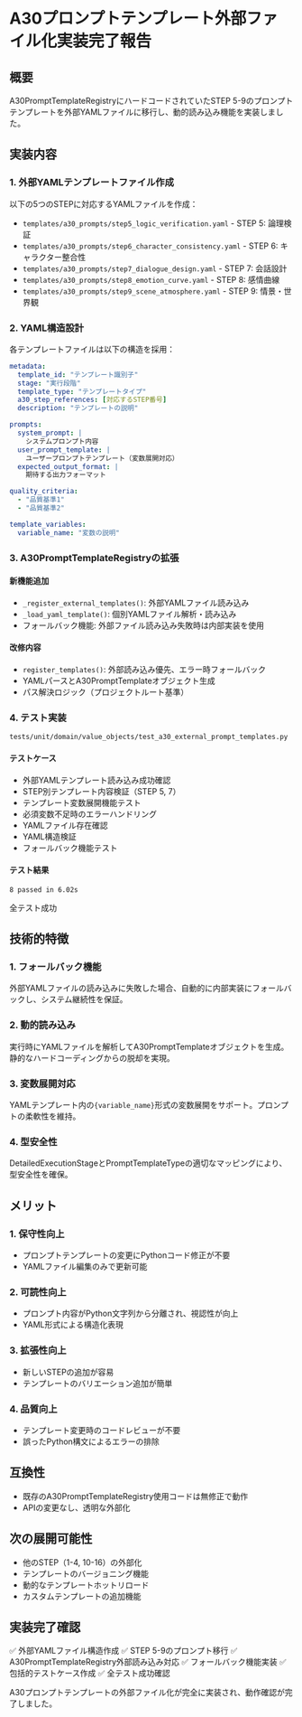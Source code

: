 # A30プロンプトテンプレート外部ファイル化実装完了報告

## 概要
A30PromptTemplateRegistryにハードコードされていたSTEP 5-9のプロンプトテンプレートを外部YAMLファイルに移行し、動的読み込み機能を実装しました。

## 実装内容

### 1. 外部YAMLテンプレートファイル作成
以下の5つのSTEPに対応するYAMLファイルを作成：

- `templates/a30_prompts/step5_logic_verification.yaml` - STEP 5: 論理検証
- `templates/a30_prompts/step6_character_consistency.yaml` - STEP 6: キャラクター整合性
- `templates/a30_prompts/step7_dialogue_design.yaml` - STEP 7: 会話設計
- `templates/a30_prompts/step8_emotion_curve.yaml` - STEP 8: 感情曲線
- `templates/a30_prompts/step9_scene_atmosphere.yaml` - STEP 9: 情景・世界観

### 2. YAML構造設計
各テンプレートファイルは以下の構造を採用：

```yaml
metadata:
  template_id: "テンプレート識別子"
  stage: "実行段階"
  template_type: "テンプレートタイプ"
  a30_step_references: [対応するSTEP番号]
  description: "テンプレートの説明"

prompts:
  system_prompt: |
    システムプロンプト内容
  user_prompt_template: |
    ユーザープロンプトテンプレート（変数展開対応）
  expected_output_format: |
    期待する出力フォーマット

quality_criteria:
  - "品質基準1"
  - "品質基準2"

template_variables:
  variable_name: "変数の説明"
```

### 3. A30PromptTemplateRegistryの拡張

#### 新機能追加
- `_register_external_templates()`: 外部YAMLファイル読み込み
- `_load_yaml_template()`: 個別YAMLファイル解析・読み込み
- フォールバック機能: 外部ファイル読み込み失敗時は内部実装を使用

#### 改修内容
- `register_templates()`: 外部読み込み優先、エラー時フォールバック
- YAMLパースとA30PromptTemplateオブジェクト生成
- パス解決ロジック（プロジェクトルート基準）

### 4. テスト実装
`tests/unit/domain/value_objects/test_a30_external_prompt_templates.py`

#### テストケース
- 外部YAMLテンプレート読み込み成功確認
- STEP別テンプレート内容検証（STEP 5, 7）
- テンプレート変数展開機能テスト
- 必須変数不足時のエラーハンドリング
- YAMLファイル存在確認
- YAML構造検証
- フォールバック機能テスト

#### テスト結果
```
8 passed in 6.02s
```
全テスト成功

## 技術的特徴

### 1. フォールバック機能
外部YAMLファイルの読み込みに失敗した場合、自動的に内部実装にフォールバックし、システム継続性を保証。

### 2. 動的読み込み
実行時にYAMLファイルを解析してA30PromptTemplateオブジェクトを生成。静的なハードコーディングからの脱却を実現。

### 3. 変数展開対応
YAMLテンプレート内の`{variable_name}`形式の変数展開をサポート。プロンプトの柔軟性を維持。

### 4. 型安全性
DetailedExecutionStageとPromptTemplateTypeの適切なマッピングにより、型安全性を確保。

## メリット

### 1. 保守性向上
- プロンプトテンプレートの変更にPythonコード修正が不要
- YAMLファイル編集のみで更新可能

### 2. 可読性向上
- プロンプト内容がPython文字列から分離され、視認性が向上
- YAML形式による構造化表現

### 3. 拡張性向上
- 新しいSTEPの追加が容易
- テンプレートのバリエーション追加が簡単

### 4. 品質向上
- テンプレート変更時のコードレビューが不要
- 誤ったPython構文によるエラーの排除

## 互換性
- 既存のA30PromptTemplateRegistry使用コードは無修正で動作
- APIの変更なし、透明な外部化

## 次の展開可能性
- 他のSTEP（1-4, 10-16）の外部化
- テンプレートのバージョニング機能
- 動的なテンプレートホットリロード
- カスタムテンプレートの追加機能

## 実装完了確認
✅ 外部YAMLファイル構造作成
✅ STEP 5-9のプロンプト移行
✅ A30PromptTemplateRegistry外部読み込み対応
✅ フォールバック機能実装
✅ 包括的テストケース作成
✅ 全テスト成功確認

A30プロンプトテンプレートの外部ファイル化が完全に実装され、動作確認が完了しました。
